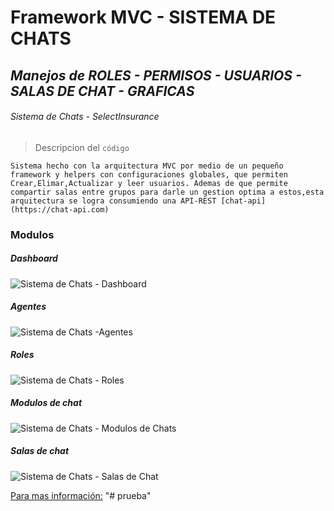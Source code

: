 # **Framework MVC - SISTEMA DE CHATS**
## *Manejos de ROLES - PERMISOS - USUARIOS - SALAS DE CHAT - GRAFICAS*
###### Sistema de Chats - SelectInsurance

>Descripcion del `código` 

```Sistema hecho con la arquitectura MVC por medio de un pequeño framework y helpers con configuraciones globales, que permiten Crear,Elimar,Actualizar y leer usuarios. Ademas de que permite compartir salas entre grupos para darle un gestion optima a estos,esta arquitectura se logra consumiendo una API-REST [chat-api](https://chat-api.com) ```

### __Modulos__
##### Dashboard
![Sistema de Chats - Dashboard](/docs/static/Dashboard.png "Dashboard")
##### Agentes
![Sistema de Chats -Agentes](/docs/static/Agentes.png "Agentes")
##### Roles
![Sistema de Chats - Roles](/docs/static/Roles.png "Roles")
##### Modulos de chat
![Sistema de Chats - Modulos de Chats](/docs/static/ModulosdeChat.png "Modulos de Chatrs")
##### Salas de chat
![Sistema de Chats - Salas de Chat](/docs/static/SalasdeChat.png "Salas de Chat")

[Para mas información:](selectinsurance.info)
"# prueba" 
